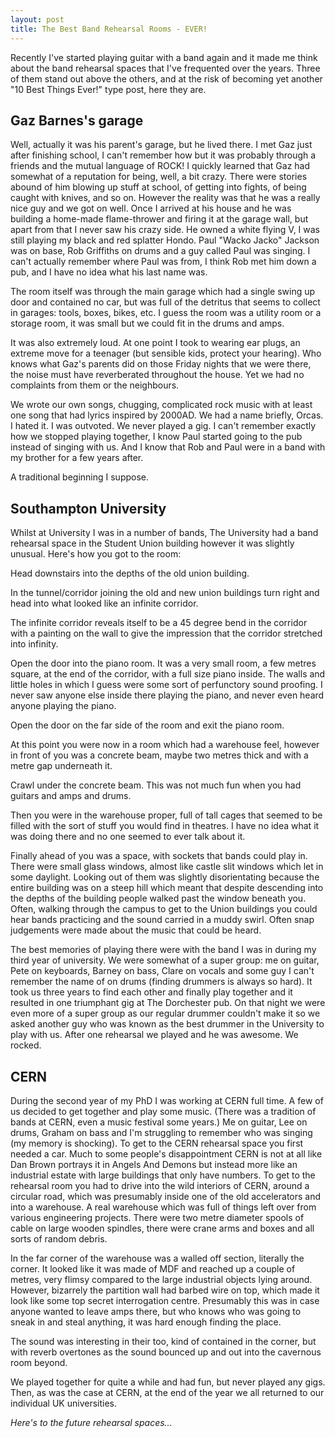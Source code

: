 ```yaml
---
layout: post
title: The Best Band Rehearsal Rooms - EVER! 
---
```

Recently I've started playing guitar with a band again and it made me think about the band rehearsal spaces that I've frequented over the years. Three of them stand out above the others, and at the risk of becoming yet another "10 Best Things Ever!" type post, here they are.


## Gaz Barnes's garage

Well, actually it was his parent's garage, but he lived there. I met Gaz just after finishing school, I can't remember how but it was probably through a friends and the mutual language of ROCK! I quickly learned that Gaz had somewhat of a reputation for being, well, a bit crazy. There were stories abound of him blowing up stuff at school, of getting into fights, of being caught with knives, and so on. However the reality was that he was a really nice guy and we got on well. Once I arrived at his house and he was building a home-made flame-thrower and firing it at the garage wall, but apart from that I never saw his crazy side.
He owned a white flying V, I was still playing my black and red splatter Hondo. Paul "Wacko Jacko" Jackson was on base, Rob Griffiths on drums and a guy called Paul was singing. I can't actually remember where Paul was from, I think Rob met him down a pub, and I have no idea what his last name was. 

The room itself was through the main garage which had a single swing up door and contained no car, but was full of the detritus that seems to collect in garages: tools, boxes, bikes, etc. I guess the room was a utility room or a storage room, it was small but we could fit in the drums and amps.

It was also extremely loud. At one point I took to wearing ear plugs, an extreme move for a teenager (but sensible kids, protect your hearing). Who knows what Gaz's parents did on those Friday nights that we were there, the noise must have reverberated throughout the house. Yet we had no complaints from them or the neighbours.

We wrote our own songs, chugging, complicated rock music with at least one song that had lyrics inspired by 2000AD. We had a name briefly, Orcas. I hated it. I was outvoted. We never played a gig. I can't remember exactly how we stopped playing together, I know Paul started going to the pub instead of singing with us. And I know that Rob and Paul were in a band with my brother for a few years after. 

A traditional beginning I suppose.


## Southampton University

Whilst at University I was in a number of bands, The University had a band rehearsal space in the Student Union building however it was slightly unusual. 
Here's how you got to the room:

Head downstairs into the depths of the old union building.

In the tunnel/corridor joining the old and new union buildings turn right and head into what looked like an infinite corridor.

The infinite corridor reveals itself to be a 45 degree bend in the corridor with a painting on the wall to give the impression that the corridor stretched into infinity.

Open the door into the piano room. It was a very small room, a few metres square, at the end of the corridor, with a full size piano inside. The walls and little holes in which I guess were some sort of perfunctory sound proofing. I never saw anyone else inside there playing the piano, and never even heard anyone playing the piano. 

Open the door on the far side of the room and exit the piano room.

At this point you were now in a room which had a warehouse feel, however in front of you was a concrete beam, maybe two metres thick and with a metre gap underneath it. 

Crawl under the concrete beam. This was not much fun when you had guitars and amps and drums.

Then you were in the warehouse proper, full of tall cages that seemed to be filled with the sort of stuff you would find in theatres. I have no idea what it was doing there and no one seemed to ever talk about it.

Finally ahead of you was a space, with sockets that bands could play in. There 
were small glass windows, almost like castle slit windows which let in some daylight. Looking out of them was slightly disorientating because the entire building was on a steep hill which meant that despite descending into the depths of the building people walked past the window beneath you.
Often, walking through the campus to get to the Union buildings you could hear bands practicing and the sound carried in a muddy swirl. Often snap judgements were made about the music that could be heard.

The best memories of playing there were with the band I was in during my third year of university. We were somewhat of a super group: me on guitar, Pete on keyboards, Barney on bass, Clare on vocals and some guy I can't remember the name of on drums (finding drummers is always so hard). It took us three years to find each other and finally play together and it resulted in one triumphant gig at The Dorchester pub. On that night we were even more of a super group as our regular drummer couldn't make it so we asked another guy who was known as the best drummer in the University to play with us. After one rehearsal we played and he was awesome. We rocked.


## CERN

During the second year of my PhD I was working at CERN full time. A few of us decided to get together and play some music. (There was a tradition of bands at CERN, even a music festival some years.) Me on guitar, Lee on drums, Graham on bass and I'm struggling to remember who was singing (my memory is shocking). To get to the CERN rehearsal space you first needed a car. Much to some people's disappointment CERN is not at all like Dan Brown portrays it in Angels And Demons but instead more like an industrial estate with large buildings that only have numbers. To get to the rehearsal room you had to drive into the wild interiors of CERN, around a circular road, which was presumably inside one of the old accelerators and into a warehouse. A real warehouse which was full of things left over from various engineering projects. There were two metre diameter spools of cable on large wooden spindles, there were crane arms and boxes and all sorts of random debris.

In the far corner of the warehouse was a walled off section, literally the corner. It looked like it was made of MDF and reached up a couple of metres, very flimsy compared to the large industrial objects lying around. However, bizarrely the partition wall had barbed wire on top, which made it look like some top secret interrogation centre. Presumably this was in case anyone wanted to leave amps there, but who knows who was going to sneak in and steal anything, it was hard enough finding the place.

The sound was interesting in their too, kind of contained in the corner, but with reverb overtones as the sound bounced up and out into the cavernous room beyond.

We played together for quite a while and had fun, but never played any gigs. Then, as was the case at CERN, at the end of the year we all returned to our individual UK universities.

*Here's to the future rehearsal spaces...*
